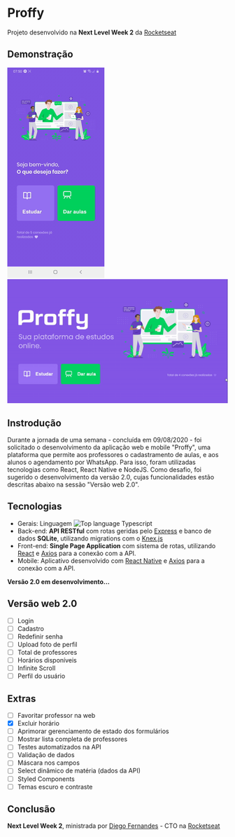 # Proffy
Projeto desenvolvido na **Next Level Week 2** da [Rocketseat](https://github.com/Rocketseat)

## Demonstração
![Proffy mobile](https://raw.githubusercontent.com/pedrorambo/proffy/master/media/mobile-demo.gif "Proffy mobile")
![Proffy web](https://raw.githubusercontent.com/pedrorambo/proffy/master/media/web-demo.gif "Proffy web")

## Instrodução
Durante a jornada de uma semana - concluída em 09/08/2020 - foi solicitado o desenvolvimento da aplicação web e mobile "Proffy", uma plataforma que permite aos professores o cadastramento de aulas, e aos alunos o agendamento por WhatsApp. Para isso, foram utilizadas tecnologias como React, React Native e NodeJS. Como desafio, foi sugerido o desenvolvimento da versão 2.0, cujas funcionalidades estão descritas abaixo na sessão "Versão web 2.0".

## Tecnologias
* Gerais: Linguagem ![Top language Typescript](https://img.shields.io/github/languages/top/pedrorambo/proffy)
* Back-end: **API RESTful** com rotas geridas pelo [Express](http://expressjs.com/) e banco de dados **SQLite**, utilizando migrations com o [Knex.js](http://knexjs.org/) 
* Front-end: **Single Page Application** com sistema de rotas, utilizando [React](https://reactjs.org/) e [Axios](https://github.com/axios/axios) para a conexão com a API.
* Mobile: Aplicativo desenvolvido com [React Native](https://reactnative.dev/) e [Axios](https://github.com/axios/axios) para a conexão com a API.

**Versão 2.0 em desenvolvimento...**

## Versão web 2.0
- [ ] Login
- [ ] Cadastro
- [ ] Redefinir senha
- [ ] Upload foto de perfil
- [ ] Total de professores
- [ ] Horários disponíveis
- [ ] Infinite Scroll
- [ ] Perfil do usuário

## Extras
- [ ] Favoritar professor na web
- [x] Excluir horário
- [ ] Aprimorar gerenciamento de estado dos formulários
- [ ] Mostrar lista completa de professores
- [ ] Testes automatizados na API
- [ ] Validação de dados
- [ ] Máscara nos campos
- [ ] Select dinâmico de matéria (dados da API)
- [ ] Styled Components
- [ ] Temas escuro e contraste

## Conclusão
**Next Level Week 2**, ministrada por [Diego Fernandes](https://github.com/diego3g) - CTO na [Rocketseat](https://rocketseat.com.br/)
 
